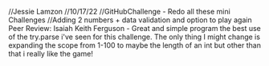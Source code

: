 //Jessie Lamzon
//10/17/22
//GitHubChallenge - Redo all these mini Challenges
//Adding 2 numbers + data validation and option to play again
Peer Review: Isaiah Keith Ferguson - Great and simple program the best use of the try.parse i've seen for this challenge. The only thing I might change is expanding the scope from 1-100 to maybe the length of an int but other than that i really like the game! 
